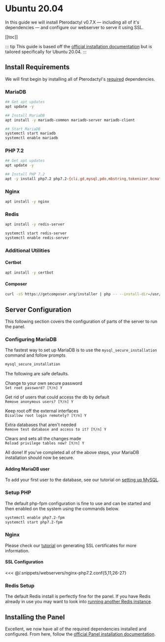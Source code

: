# Ubuntu 20.04
In this guide we will install Pterodactyl v0.7.X — including all of it's dependencies — and configure our webserver to serve it using SSL.

[[toc]]

::: tip
This guide is based off the [official installation documentation](/panel/getting_started.md) but is tailored specifically for Ubuntu 20.04.
:::

## Install Requirements
We will first begin by installing all of Pterodactyl's [required](/panel/getting_started.md#dependencies) dependencies.

### MariaDB
```bash
## Get apt updates
apt update -y

## Install MariaDB
apt install -y mariadb-common mariadb-server mariadb-client

## Start MariaDB
systemctl start mariadb
systemctl enable mariadb
```

### PHP 7.2
```bash
## Get apt updates
apt update -y

## Install PHP 7.2
apt -y install php7.2 php7.2-{cli,gd,mysql,pdo,mbstring,tokenizer,bcmath,xml,fpm,curl,zip}
```

### Nginx

```bash
apt install -y nginx
```

### Redis

```bash
apt install -y redis-server

systemctl start redis-server
systemctl enable redis-server
```

### Additional Utilities

#### Certbot
```bash
apt install -y certbot
```

#### Composer
```bash
curl -sS https://getcomposer.org/installer | php -- --install-dir=/usr/local/bin --filename=composer
```

## Server Configuration
This following section covers the configuration of parts of the server to run the panel.

### Configuring MariaDB
The fastest way to set up MariaDB is to use the `mysql_secure_installation` command and follow prompts

```bash
mysql_secure_installation
```

The following are safe defaults.

Change to your own secure password  
`Set root password? [Y/n] Y`

Get rid of users that could access the db by default  
`Remove anonymous users? [Y/n] Y`

Keep root off the external interfaces  
`Disallow root login remotely? [Y/n] Y`

Extra databases that aren't needed  
`Remove test database and access to it? [Y/n] Y`

Clears and sets all the changes made  
`Reload privilege tables now? [Y/n] Y`

All done! If you've completed all of the above steps, your MariaDB installation should now be secure.

#### Adding MariaDB user
To add your first user to the database, see our tutorial on [setting up MySQL](/tutorials/mysql_setup.md).

### Setup PHP
The default php-fpm configuration is fine to use and can be started and then enabled on the system using the
commands below.

```bash
systemctl enable php7.2-fpm
systemctl start php7.2-fpm
```

### Nginx
Please check our [tutorial](/tutorials/creating_ssl_certificates.md) on generating SSL certificates for more information.

#### SSL Configuration
<<< @/.snippets/webservers/nginx-php7.2.conf{5,11,26-27}

### Redis Setup
The default Redis install is perfectly fine for the panel. If you have Redis already in use you may want to look into
[running another Redis instance](https://community.pivotal.io/s/article/How-to-setup-and-run-multiple-Redis-server-instances-on-a-Linux-host).

## Installing the Panel
Excellent, we now have all of the required dependencies installed and configured. From here, follow the [official Panel installation documentation](/panel/getting_started.md#download-files).
